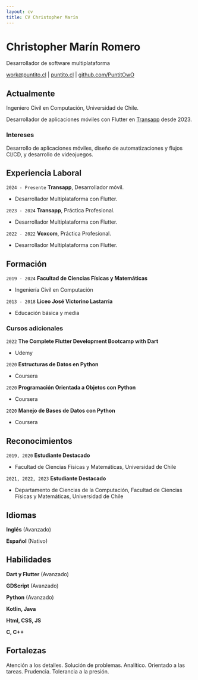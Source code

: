 ```yaml
---
layout: cv
title: CV Christopher Marín
---
```

# Christopher Marín Romero
Desarrollador de software multiplataforma

<div id="webaddress">
<a href="mailto:work@puntito.cl"><i class="fa-solid fa-envelope"></i> work@puntito.cl</a> | <a href="https://puntito.cl/"><i class="fa-solid fa-house"></i> puntito.cl</a> | <a href="https://github.com/PuntitOwO/"><i class="fa-brands fa-github"></i> github.com/PuntitOwO</a>
</div>


## Actualmente

Ingeniero Civil en Computación, Universidad de Chile.

Desarrollador de aplicaciones móviles con Flutter en <a href="https://transapp.cl">Transapp</a> desde 2023.


### Intereses

Desarrollo de aplicaciones móviles, diseño de automatizaciones y flujos CI/CD, y desarrollo de videojuegos.

## Experiencia Laboral

`2024 - Presente`
__Transapp__, Desarrollador móvil.

- Desarrollador Multiplataforma con Flutter.

`2023 - 2024`
__Transapp__, Práctica Profesional.

- Desarrollador Multiplataforma con Flutter.

`2022 - 2022`
__Voxcom__, Práctica Profesional.

- Desarrollador Multiplataforma con Flutter.

## Formación

`2019 - 2024`
__Facultad de Ciencias Físicas y Matemáticas__ 

- Ingeniería Civil en Computación

`2013 - 2018`
__Liceo José Victorino Lastarria__

- Educación básica y media

### Cursos adicionales

`2022`
__The Complete Flutter Development Bootcamp with Dart__

- Udemy

`2020`
__Estructuras de Datos en Python__

- Coursera

`2020`
__Programación Orientada a Objetos con Python__

- Coursera

`2020`
__Manejo de Bases de Datos con Python__

- Coursera


## Reconocimientos

`2019, 2020`
__Estudiante Destacado__

- Facultad de Ciencias Físicas y Matemáticas, Universidad de Chile

`2021, 2022, 2023`
__Estudiante Destacado__

- Departamento de Ciencias de la Computación, Facultad de Ciencias Físicas y Matemáticas, Universidad de Chile

## Idiomas

__Inglés__ (Avanzado)

__Español__ (Nativo)

## Habilidades

__Dart y Flutter__ (Avanzado)

__GDScript__ (Avanzado)

__Python__ (Avanzado)

__Kotlin, Java__

__Html, CSS, JS__

__C, C++__

## Fortalezas

Atención a los detalles. Solución de problemas. Analítico. Orientado a las tareas. Prudencia. Tolerancia a la presión.

